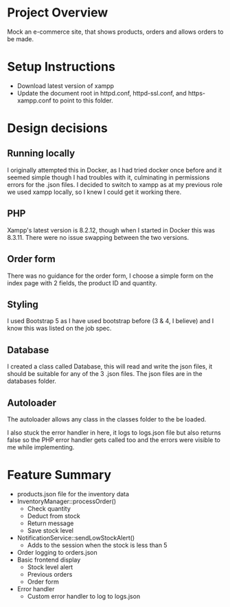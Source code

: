 # Project Overview
Mock an e-commerce site, that shows products, orders and allows orders to be made.

# Setup Instructions
- Download latest version of xampp
- Update the document root in httpd.conf, httpd-ssl.conf, and https-xampp.conf to point to this folder.

# Design decisions
## Running locally
I originally attempted this in Docker, as I had tried docker once before and it seemed simple though I had troubles with it, culminating in permissions errors for the .json files.
I decided to switch to xampp as at my previous role we used xampp locally, so I knew I could get it working there.

## PHP
Xampp's latest version is 8.2.12, though when I started in Docker this was 8.3.11. There were no issue swapping between the two versions.

## Order form
There was no guidance for the order form, I choose a simple form on the index page with 2 fields, the product ID and quantity.

## Styling
I used Bootstrap 5 as I have used bootstrap before (3 & 4, I believe) and I know this was listed on the job spec.

## Database
I created a class called Database, this will read and write the json files, it should be suitable for any of the 3 .json files.
The json files are in the databases folder.

## Autoloader
The autoloader allows any class in the classes folder to the be loaded.

I also stuck the error handler in here, it logs to logs.json file but also returns false so the PHP error handler gets called too and the errors were visible to me while implementing.

# Feature Summary
- products.json file for the inventory data
- InventoryManager::processOrder()
    - Check quantity
    - Deduct from stock
    - Return message
    - Save stock level
- NotificationService::sendLowStockAlert()
  - Adds to the session when the stock is less than 5
- Order logging to orders.json
- Basic frontend display
  - Stock level alert
  - Previous orders
  - Order form
- Error handler
  - Custom error handler to log to logs.json